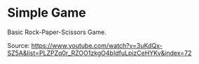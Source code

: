 # Simple Game
Basic Rock-Paper-Scissors Game.

Source: https://www.youtube.com/watch?v=3uKdQx-SZ5A&list=PLZPZq0r_RZOO1zkgO4bIdfuLpizCeHYKv&index=72